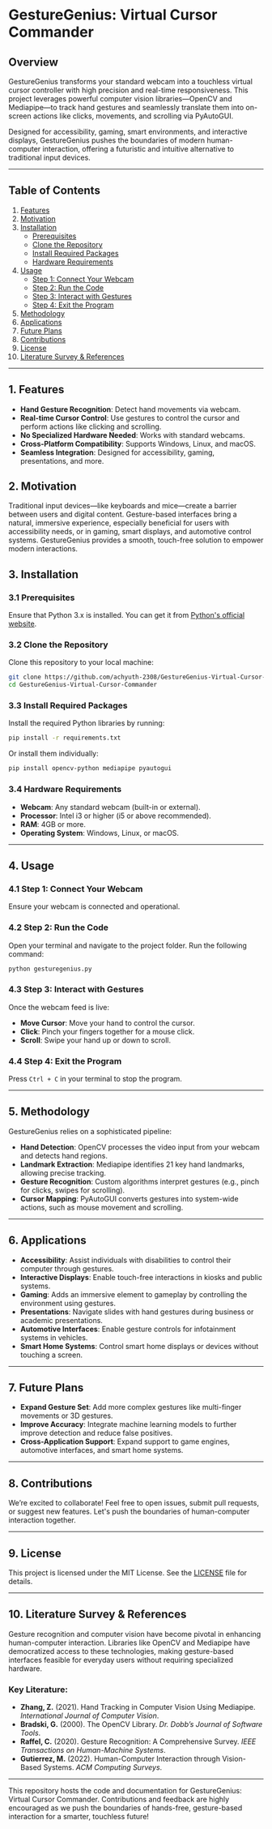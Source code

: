 # GestureGenius: Virtual Cursor Commander

## Overview
GestureGenius transforms your standard webcam into a touchless virtual cursor controller with high precision and real-time responsiveness. This project leverages powerful computer vision libraries—OpenCV and Mediapipe—to track hand gestures and seamlessly translate them into on-screen actions like clicks, movements, and scrolling via PyAutoGUI.

Designed for accessibility, gaming, smart environments, and interactive displays, GestureGenius pushes the boundaries of modern human-computer interaction, offering a futuristic and intuitive alternative to traditional input devices.

---

## Table of Contents
1. [Features](#1-features)
2. [Motivation](#2-motivation)
3. [Installation](#3-installation)
   - [Prerequisites](#31-prerequisites)
   - [Clone the Repository](#32-clone-the-repository)
   - [Install Required Packages](#33-install-required-packages)
   - [Hardware Requirements](#34-hardware-requirements)
4. [Usage](#4-usage)
   - [Step 1: Connect Your Webcam](#41-step-1-connect-your-webcam)
   - [Step 2: Run the Code](#42-step-2-run-the-code)
   - [Step 3: Interact with Gestures](#43-step-3-interact-with-gestures)
   - [Step 4: Exit the Program](#44-step-4-exit-the-program)
5. [Methodology](#5-methodology)
6. [Applications](#6-applications)
7. [Future Plans](#7-future-plans)
8. [Contributions](#8-contributions)
9. [License](#9-license)
10. [Literature Survey & References](#10-literature-survey--references)

---

## 1. Features
- **Hand Gesture Recognition**: Detect hand movements via webcam.
- **Real-time Cursor Control**: Use gestures to control the cursor and perform actions like clicking and scrolling.
- **No Specialized Hardware Needed**: Works with standard webcams.
- **Cross-Platform Compatibility**: Supports Windows, Linux, and macOS.
- **Seamless Integration**: Designed for accessibility, gaming, presentations, and more.

## 2. Motivation
Traditional input devices—like keyboards and mice—create a barrier between users and digital content. Gesture-based interfaces bring a natural, immersive experience, especially beneficial for users with accessibility needs, or in gaming, smart displays, and automotive control systems. GestureGenius provides a smooth, touch-free solution to empower modern interactions.

## 3. Installation

### 3.1 Prerequisites
Ensure that Python 3.x is installed. You can get it from [Python's official website](https://www.python.org/downloads/).

### 3.2 Clone the Repository
Clone this repository to your local machine:
```bash
git clone https://github.com/achyuth-2308/GestureGenius-Virtual-Cursor-Commander.git
cd GestureGenius-Virtual-Cursor-Commander
```

### 3.3 Install Required Packages
Install the required Python libraries by running:
```bash
pip install -r requirements.txt
```
Or install them individually:
```bash
pip install opencv-python mediapipe pyautogui
```

### 3.4 Hardware Requirements
- **Webcam**: Any standard webcam (built-in or external).
- **Processor**: Intel i3 or higher (i5 or above recommended).
- **RAM**: 4GB or more.
- **Operating System**: Windows, Linux, or macOS.

---

## 4. Usage

### 4.1 Step 1: Connect Your Webcam
Ensure your webcam is connected and operational.

### 4.2 Step 2: Run the Code
Open your terminal and navigate to the project folder. Run the following command:
```bash
python gesturegenius.py
```

### 4.3 Step 3: Interact with Gestures
Once the webcam feed is live:
- **Move Cursor**: Move your hand to control the cursor.
- **Click**: Pinch your fingers together for a mouse click.
- **Scroll**: Swipe your hand up or down to scroll.

### 4.4 Step 4: Exit the Program
Press `Ctrl + C` in your terminal to stop the program.

---

## 5. Methodology

GestureGenius relies on a sophisticated pipeline:
- **Hand Detection**: OpenCV processes the video input from your webcam and detects hand regions.
- **Landmark Extraction**: Mediapipe identifies 21 key hand landmarks, allowing precise tracking.
- **Gesture Recognition**: Custom algorithms interpret gestures (e.g., pinch for clicks, swipes for scrolling).
- **Cursor Mapping**: PyAutoGUI converts gestures into system-wide actions, such as mouse movement and scrolling.

---

## 6. Applications
- **Accessibility**: Assist individuals with disabilities to control their computer through gestures.
- **Interactive Displays**: Enable touch-free interactions in kiosks and public systems.
- **Gaming**: Adds an immersive element to gameplay by controlling the environment using gestures.
- **Presentations**: Navigate slides with hand gestures during business or academic presentations.
- **Automotive Interfaces**: Enable gesture controls for infotainment systems in vehicles.
- **Smart Home Systems**: Control smart home displays or devices without touching a screen.

---

## 7. Future Plans
- **Expand Gesture Set**: Add more complex gestures like multi-finger movements or 3D gestures.
- **Improve Accuracy**: Integrate machine learning models to further improve detection and reduce false positives.
- **Cross-Application Support**: Expand support to game engines, automotive interfaces, and smart home systems.

---

## 8. Contributions
We’re excited to collaborate! Feel free to open issues, submit pull requests, or suggest new features. Let's push the boundaries of human-computer interaction together.

---

## 9. License
This project is licensed under the MIT License. See the [LICENSE](LICENSE) file for details.

---

## 10. Literature Survey & References
Gesture recognition and computer vision have become pivotal in enhancing human-computer interaction. Libraries like OpenCV and Mediapipe have democratized access to these technologies, making gesture-based interfaces feasible for everyday users without requiring specialized hardware.

### Key Literature:
- **Zhang, Z.** (2021). Hand Tracking in Computer Vision Using Mediapipe. _International Journal of Computer Vision_.
- **Bradski, G.** (2000). The OpenCV Library. _Dr. Dobb’s Journal of Software Tools_.
- **Raffel, C.** (2020). Gesture Recognition: A Comprehensive Survey. _IEEE Transactions on Human-Machine Systems_.
- **Gutierrez, M.** (2022). Human-Computer Interaction through Vision-Based Systems. _ACM Computing Surveys_.

---
This repository hosts the code and documentation for GestureGenius: Virtual Cursor Commander. Contributions and feedback are highly encouraged as we push the boundaries of hands-free, gesture-based interaction for a smarter, touchless future!
